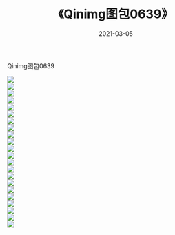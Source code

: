 ﻿---
layout: post
title:  《Qinimg图包0639》
date:   2021-03-05
img: http://imgx.orgx.ga/Qinimg图包/Qinimg图包0639/000.jpg
categories: [美女, 清纯, 唯美]
---

Qinimg图包0639

 ![](http://imgx.orgx.ga/Qinimg图包/Qinimg图包0639/001.jpg) <br>![](http://imgx.orgx.ga/Qinimg图包/Qinimg图包0639/002.jpg) <br>![](http://imgx.orgx.ga/Qinimg图包/Qinimg图包0639/003.jpg) <br>![](http://imgx.orgx.ga/Qinimg图包/Qinimg图包0639/004.jpg) <br>![](http://imgx.orgx.ga/Qinimg图包/Qinimg图包0639/005.jpg) <br>![](http://imgx.orgx.ga/Qinimg图包/Qinimg图包0639/006.jpg) <br>![](http://imgx.orgx.ga/Qinimg图包/Qinimg图包0639/007.jpg) <br>![](http://imgx.orgx.ga/Qinimg图包/Qinimg图包0639/008.jpg) <br>![](http://imgx.orgx.ga/Qinimg图包/Qinimg图包0639/009.jpg) <br>![](http://imgx.orgx.ga/Qinimg图包/Qinimg图包0639/010.jpg) <br>![](http://imgx.orgx.ga/Qinimg图包/Qinimg图包0639/011.jpg) <br>![](http://imgx.orgx.ga/Qinimg图包/Qinimg图包0639/012.jpg) <br>![](http://imgx.orgx.ga/Qinimg图包/Qinimg图包0639/013.jpg) <br>![](http://imgx.orgx.ga/Qinimg图包/Qinimg图包0639/014.jpg) <br>![](http://imgx.orgx.ga/Qinimg图包/Qinimg图包0639/015.jpg) <br>![](http://imgx.orgx.ga/Qinimg图包/Qinimg图包0639/016.jpg) <br>![](http://imgx.orgx.ga/Qinimg图包/Qinimg图包0639/017.jpg) <br>![](http://imgx.orgx.ga/Qinimg图包/Qinimg图包0639/018.jpg) <br>![](http://imgx.orgx.ga/Qinimg图包/Qinimg图包0639/019.jpg) <br>![](http://imgx.orgx.ga/Qinimg图包/Qinimg图包0639/020.jpg) <br>![](http://imgx.orgx.ga/Qinimg图包/Qinimg图包0639/021.jpg) <br>![](http://imgx.orgx.ga/Qinimg图包/Qinimg图包0639/022.jpg) <br>
